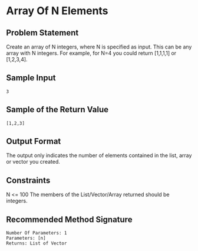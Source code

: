 # Array Of N Elements

## Problem Statement

Create an array of N integers, where N is specified as input. This can be any
array with N integers. For example, for N=4 you could return [1,1,1,1] or
[1,2,3,4].

## Sample Input

    3

## Sample of the Return Value

    [1,2,3]

## Output Format

The output only indicates the number of elements contained in the list, array
or vector you created.

## Constraints

N <= 100
The members of the List/Vector/Array returned should be integers.

## Recommended Method Signature

    Number Of Parameters: 1
    Parameters: [n]
    Returns: List of Vector

<!--
vim:ft=markdown:
-->
